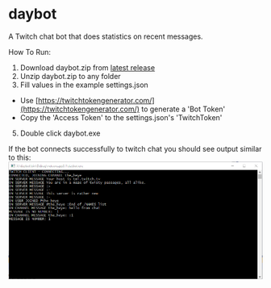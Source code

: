 # daybot
A Twitch chat bot that does statistics on recent messages.

How To Run:

1. Download daybot.zip from [latest release](https://github.com/heye/daybot/releases/tag/release) 
2. Unzip daybot.zip to any folder
3. Fill values in the example settings.json
  - Use [https://twitchtokengenerator.com/](https://twitchtokengenerator.com/) to generate a 'Bot Token'
  - Copy the 'Access Token' to the settings.json's 'TwitchToken'
5. Double click daybot.exe

If the bot connects successfully to twitch chat you should see output similar to this:
![Screenshot of the running bot](https://github.com/heye/daybot/blob/master/readme_screenshot.png?raw=true)
